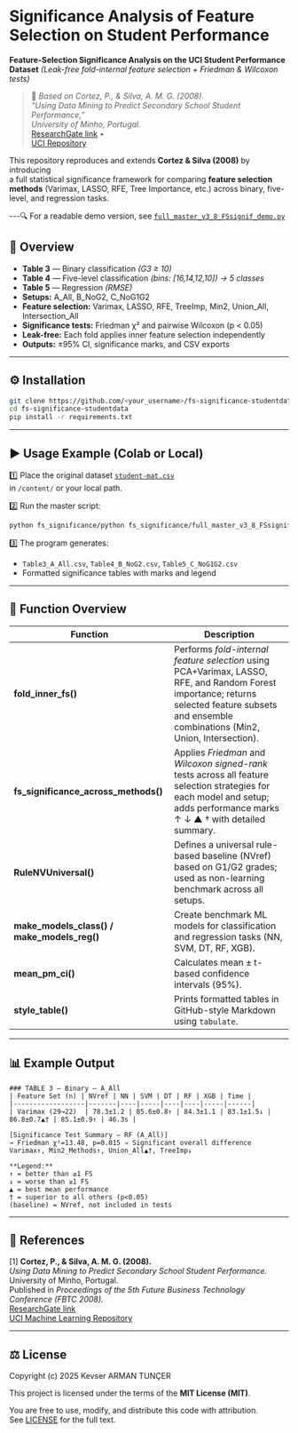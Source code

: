 # Significance Analysis of Feature Selection on Student Performance

**Feature-Selection Significance Analysis on the UCI Student Performance Dataset**
*(Leak-free fold-internal feature selection + Friedman & Wilcoxon tests)*

> 📄 *Based on Cortez, P., & Silva, A. M. G. (2008).  
> “Using Data Mining to Predict Secondary School Student Performance,”  
> University of Minho, Portugal.*  
> [ResearchGate link](https://www.researchgate.net/publication/228780408) •  
> [UCI Repository](https://archive.ics.uci.edu/ml/datasets/Student+Performance)

This repository reproduces and extends **Cortez & Silva (2008)** by introducing  
a full statistical significance framework for comparing **feature selection methods**
(Varimax, LASSO, RFE, Tree Importance, etc.) across binary, five-level, and regression tasks.

---🔍 For a readable demo version, see [`full_master_v3_8_FSsignif_demo.py`](./full_master_v3_8_FSsignif_demo.py)


## 🔹 Overview

- **Table 3** — Binary classification *(G3 ≥ 10)*  
- **Table 4** — Five-level classification *(bins: [16,14,12,10]) → 5 classes*  
- **Table 5** — Regression *(RMSE)*  
- **Setups:** A_All, B_NoG2, C_NoG1G2  
- **Feature selection:** Varimax, LASSO, RFE, TreeImp, Min2, Union_All, Intersection_All  
- **Significance tests:** Friedman χ² and pairwise Wilcoxon (p < 0.05)  
- **Leak-free:** Each fold applies inner feature selection independently  
- **Outputs:** ±95% CI, significance marks, and CSV exports

---

## ⚙️ Installation

```bash
git clone https://github.com/<your_username>/fs-significance-studentdata.git
cd fs-significance-studentdata
pip install -r requirements.txt
```

---

## ▶️ Usage Example (Colab or Local)

1️⃣ Place the original dataset [`student-mat.csv`](https://archive.ics.uci.edu/ml/datasets/Student+Performance)  
in `/content/` or your local path.

2️⃣ Run the master script:

```bash
python fs_significance/python fs_significance/full_master_v3_8_FSsignif.py
```

3️⃣ The program generates:
- `Table3_A_All.csv`, `Table4_B_NoG2.csv`, `Table5_C_NoG1G2.csv`  
- Formatted significance tables with marks and legend

---

## 🧩 Function Overview

| Function | Description |
|-----------|--------------|
| **fold_inner_fs()** | Performs *fold-internal feature selection* using PCA+Varimax, LASSO, RFE, and Random Forest importance; returns selected feature subsets and ensemble combinations (Min2, Union, Intersection). |
| **fs_significance_across_methods()** | Applies *Friedman* and *Wilcoxon signed-rank* tests across all feature selection strategies for each model and setup; adds performance marks ↑ ↓ ▲ † with detailed summary. |
| **RuleNVUniversal()** | Defines a universal rule-based baseline (NVref) based on G1/G2 grades; used as non-learning benchmark across all setups. |
| **make_models_class() / make_models_reg()** | Create benchmark ML models for classification and regression tasks (NN, SVM, DT, RF, XGB). |
| **mean_pm_ci()** | Calculates mean ± t-based confidence intervals (95%). |
| **style_table()** | Prints formatted tables in GitHub-style Markdown using `tabulate`. |

---

## 📊 Example Output

```
### TABLE 3 — Binary — A_All
| Feature Set (n) | NVref | NN | SVM | DT | RF | XGB | Time |
|------------------|-------|----|-----|----|----|-----|------|
| Varimax (29→22)  | 78.3±1.2 | 85.6±0.8↑ | 84.3±1.1 | 83.1±1.5↓ | 86.8±0.7▲† | 85.1±0.9↑ | 46.3s |

[Significance Test Summary — RF (A_All)]
→ Friedman χ²=13.48, p=0.015 ⇒ Significant overall difference  
Varimax↑, Min2_Methods↑, Union_All▲†, TreeImp↓

**Legend:**
↑ = better than ≥1 FS  
↓ = worse than ≥1 FS  
▲ = best mean performance  
† = superior to all others (p<0.05)  
(baseline) = NVref, not included in tests
```

---

## 📖 References

[1] **Cortez, P., & Silva, A. M. G. (2008).**  
*Using Data Mining to Predict Secondary School Student Performance.*  
University of Minho, Portugal.  
Published in *Proceedings of the 5th Future Business Technology Conference (FBTC 2008).*  
[ResearchGate link](https://www.researchgate.net/publication/228780408)  
[UCI Machine Learning Repository](https://archive.ics.uci.edu/ml/datasets/Student+Performance)

---

## ⚖️ License

Copyright (c) 2025 Kevser ARMAN TUNÇER

This project is licensed under the terms of the **MIT License (MIT)**.

You are free to use, modify, and distribute this code with attribution.  
See [LICENSE](LICENSE) for the full text.
